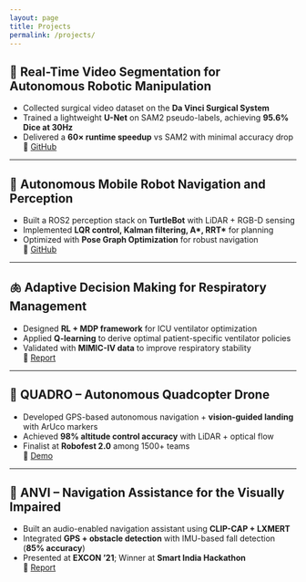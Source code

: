 ```yaml
---
layout: page
title: Projects
permalink: /projects/
---
```


## 🤖 Real-Time Video Segmentation for Autonomous Robotic Manipulation
- Collected surgical video dataset on the **Da Vinci Surgical System**  
- Trained a lightweight **U-Net** on SAM2 pseudo-labels, achieving **95.6% Dice at 30Hz**  
- Delivered a **60× runtime speedup** vs SAM2 with minimal accuracy drop  
🔗 [GitHub](https://github.com/Vakula289/Real-Time-Video-Segmentation-for-Autonomous-Manipulation)

---

## 🚗 Autonomous Mobile Robot Navigation and Perception
- Built a ROS2 perception stack on **TurtleBot** with LiDAR + RGB-D sensing  
- Implemented **LQR control, Kalman filtering, A\*, RRT\*** for planning  
- Optimized with **Pose Graph Optimization** for robust navigation  
🔗 [GitHub](https://github.com/Vakula289/Autonomous-Mobile-Robot-Perception-and-Navigation)

---

## 🫁 Adaptive Decision Making for Respiratory Management
- Designed **RL + MDP framework** for ICU ventilator optimization  
- Applied **Q-learning** to derive optimal patient-specific ventilator policies  
- Validated with **MIMIC-IV data** to improve respiratory stability  
📄 [Report](https://bit.ly/3Co9OzL)

---

## 🚁 QUADRO – Autonomous Quadcopter Drone
- Developed GPS-based autonomous navigation + **vision-guided landing** with ArUco markers  
- Achieved **98% altitude control accuracy** with LiDAR + optical flow  
- Finalist at **Robofest 2.0** among 1500+ teams  
🎥 [Demo](https://bit.ly/3ZJ0gsy)

---

## 🦯 ANVI – Navigation Assistance for the Visually Impaired
- Built an audio-enabled navigation assistant using **CLIP-CAP + LXMERT**  
- Integrated **GPS + obstacle detection** with IMU-based fall detection (**85% accuracy**)  
- Presented at **EXCON ’21**; Winner at **Smart India Hackathon**  
📄 [Report](https://bit.ly/3d6Ruyl)
